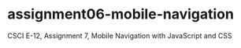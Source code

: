 # assignment06-mobile-navigation
CSCI E-12, Assignment 7, Mobile Navigation with JavaScript and CSS
